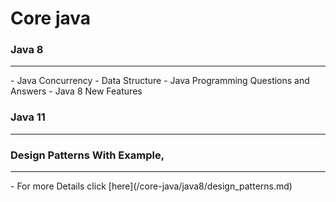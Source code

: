 # Core java
### Java 8
<hr/>
- Java Concurrency
- Data Structure
- Java Programming Questions and Answers
- Java 8 New Features

### Java 11
<hr/>

### Design Patterns With Example,
<hr/>
- For more Details click [here](/core-java/java8/design_patterns.md)
